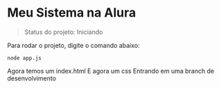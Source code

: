 # Meu Sistema na Alura

> Status do projeto: Iniciando

Para rodar o projeto, digite o comando abaixo:

```
node app.js
```

Agora temos um index.html
E agora um css
Entrando em uma branch de desenvolvimento